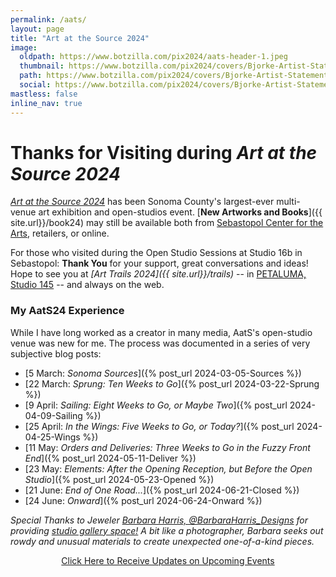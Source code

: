```yaml
---
permalink: /aats/
layout: page
title: "Art at the Source 2024"
image:
  oldpath: https://www.botzilla.com/pix2024/aats-header-1.jpeg
  thumbnail: https://www.botzilla.com/pix2024/covers/Bjorke-Artist-Statement-thumbs-post.jpg
  path: https://www.botzilla.com/pix2024/covers/Bjorke-Artist-Statement-thumbs-post.jpg
  social: https://www.botzilla.com/pix2024/covers/Bjorke-Artist-Statement-thumbs-post.jpg
mastless: false
inline_nav: true
---
```


<!-- <figure class="align-center">
<a href="{{ site.url}}/generations"><img src="https://www.botzilla.com/pix2024/covers/Bjorke-Artist-Statement-thumbs.jpg"></a>
<figcaption>A slice of my images and books that will be 
<a href="{{ site.url}}/book24">available at AatS 2024</a>
</figcaption>
</figure> -->

<h1>Thanks for Visiting during <i>Art at the Source 2024</i></h1>

[_Art at the Source 2024_](https://www.artatthesource.org/) has been Sonoma County's largest-ever multi-venue art exhibition and open-studios event. [**New Artworks and Books**]({{ site.url}}/book24) may still be available both from [Sebastopol Center for the Arts](https://www.sebarts.org/), retailers, or online.

For those who visited during the Open Studio Sessions at Studio 16b in Sebastopol: **Thank You** for your support, great conversations and ideas! Hope to see you at _[Art Trails 2024]({{ site.url}}/trails)_ -- in <a href="https://maps.app.goo.gl/n7iVpH6hV2J6r7yo6">PETALUMA, Studio 145</a> -- and always on the web.

### My AatS24 Experience

While I have long worked as a creator in many media, AatS's open-studio venue was new for me. The process was documented in a series of very subjective blog posts:

* [5 March: _Sonoma Sources_]({% post_url 2024-03-05-Sources %})
* [22 March: _Sprung: Ten Weeks to Go_]({% post_url 2024-03-22-Sprung %})
* [9 April: _Sailing: Eight Weeks to Go, or Maybe Two_]({% post_url 2024-04-09-Sailing %})
* [25 April: _In the Wings: Five Weeks to Go, or Today?_]({% post_url 2024-04-25-Wings %})
* [11 May: _Orders and Deliveries: Three Weeks to Go in the Fuzzy Front End_]({% post_url 2024-05-11-Deliver %})
* [23 May: _Elements: After the Opening Reception, but Before the Open Studio_]({% post_url 2024-05-23-Opened %})
* [21 June: _End of One Road..._]({% post_url 2024-06-21-Closed %})
* [24 June: _Onward_]({% post_url 2024-06-24-Onward %})

_Special Thanks to Jeweler [Barbara Harris, @BarbaraHarris_Designs](https://instagram.com/BarbaraHarris_Designs) for providing [studio gallery space!](https://www.artatthesource.org/barbara-harris) A bit like a photographer, Barbara seeks out rowdy and unusual materials to create unexpected one-of-a-kind pieces._

<center><a class="btn btn--info btn--large" href="mailto:kevin+aats@vumondo.com?subject=Updates%20on%20Art%20Studio%20Events&body=Please%20keep%20me%20informed%20of%20updates%20on%20sales%20availability%20of%20your%20books%20and%20prints">Click Here to Receive Updates on Upcoming Events</a></center>

